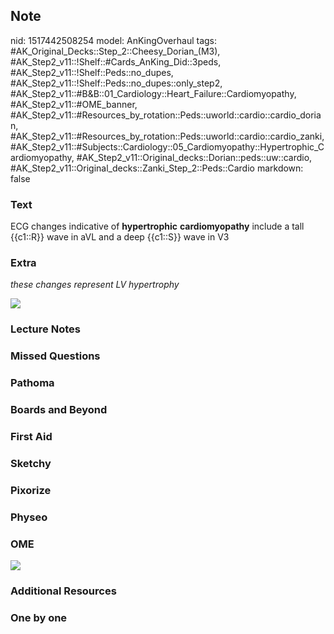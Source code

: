 ## Note
nid: 1517442508254
model: AnKingOverhaul
tags: #AK_Original_Decks::Step_2::Cheesy_Dorian_(M3), #AK_Step2_v11::!Shelf::#Cards_AnKing_Did::3peds, #AK_Step2_v11::!Shelf::Peds::no_dupes, #AK_Step2_v11::!Shelf::Peds::no_dupes::only_step2, #AK_Step2_v11::#B&B::01_Cardiology::Heart_Failure::Cardiomyopathy, #AK_Step2_v11::#OME_banner, #AK_Step2_v11::#Resources_by_rotation::Peds::uworld::cardio::cardio_dorian, #AK_Step2_v11::#Resources_by_rotation::Peds::uworld::cardio::cardio_zanki, #AK_Step2_v11::#Subjects::Cardiology::05_Cardiomyopathy::Hypertrophic_Cardiomyopathy, #AK_Step2_v11::Original_decks::Dorian::peds::uw::cardio, #AK_Step2_v11::Original_decks::Zanki_Step_2::Peds::Cardio
markdown: false

### Text
ECG changes indicative of <b>hypertrophic</b> <b>cardiomyopathy</b>
include a tall {{c1::R}} wave in aVL and a deep {{c1::S}} wave in
V3

### Extra
<i>these changes represent LV hypertrophy</i>
<div>
  <div>
    <i><img src="god%20enugh.png"></i>
  </div>
</div>

### Lecture Notes


### Missed Questions


### Pathoma


### Boards and Beyond


### First Aid


### Sketchy


### Pixorize


### Physeo


### OME
<div class="ome-widget">
  <a href="https://onlinemeded.org?ref=anki"><img src=
  "_OME_AnkiFlashcards_General_7.png"></a>
</div>

### Additional Resources


### One by one

